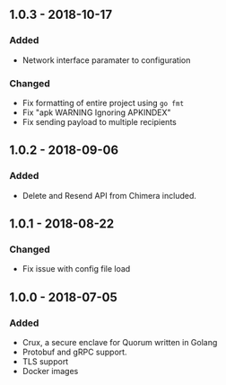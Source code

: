  ## 1.0.3 - 2018-10-17
 ### Added
  - Network interface paramater to configuration
 ### Changed
  - Fix formatting of entire project using `go fmt`
  - Fix "apk WARNING Ignoring APKINDEX"
  - Fix sending payload to multiple recipients 
 
 ## 1.0.2 - 2018-09-06
 ### Added
  - Delete and Resend API from Chimera included.
  
 ## 1.0.1 - 2018-08-22
 ### Changed
  - Fix issue with config file load
 
 ## 1.0.0 - 2018-07-05
 ### Added
  - Crux, a secure enclave for Quorum written in Golang
  - Protobuf and gRPC support.
  - TLS support
  - Docker images
  